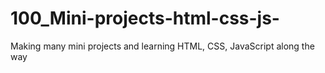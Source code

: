 # 100_Mini-projects-html-css-js-
Making many mini projects and learning HTML, CSS, JavaScript along the way
